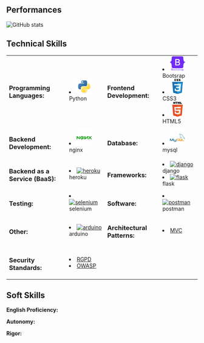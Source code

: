 ## Performances

![GitHub stats](https://github-readme-stats.vercel.app/api?username=anuraghazra&show_icons=true&theme=radical)

## Technical Skills

<table>
  <tr>
    <td><h3>Programming Languages:</h3></td>
    <td>
      <li>
      <a href="https://www.python.org" target="_blank" rel="noreferrer">
        <img src="https://raw.githubusercontent.com/devicons/devicon/master/icons/python/python-original.svg" alt="python" width="40" height="40"/>
      </a>Python
        </li>
    </td>
    <td><h3>Frontend Development:</h3></td>
    <td>
      <li>
      <a href="https://getbootstrap.com" target="_blank" rel="noreferrer">
        <img src="https://raw.githubusercontent.com/devicons/devicon/master/icons/bootstrap/bootstrap-plain-wordmark.svg" alt="bootstrap" width="40" height="40"/>
      </a>Bootsrap
        </li>
      <li>
      <a href="https://www.w3schools.com/css/" target="_blank" rel="noreferrer">
        <img src="https://raw.githubusercontent.com/devicons/devicon/master/icons/css3/css3-original-wordmark.svg" alt="css3" width="40" height="40"/>
      </a>CSS3
        </li>
      <li>
      <a href="https://www.w3.org/html/" target="_blank" rel="noreferrer">
        <img src="https://raw.githubusercontent.com/devicons/devicon/master/icons/html5/html5-original-wordmark.svg" alt="html5" width="40" height="40"/>
      </a>HTML5
        </li>
    </td>
  </tr>
  <tr>
    <td><h3>Backend Development:</h3></td>
    <td>
      <li>
      <a href="https://www.nginx.com" target="_blank" rel="noreferrer">
        <img src="https://raw.githubusercontent.com/devicons/devicon/master/icons/nginx/nginx-original.svg" alt="nginx" width="40" height="40"/>
      </a> nginx
        </li>
    </td>
    <td><h3>Database:</h3></td>
    <td>
      <li>
      <a href="https://www.mysql.com" target="_blank" rel="noreferrer">
        <img src="https://raw.githubusercontent.com/devicons/devicon/master/icons/mysql/mysql-original-wordmark.svg" alt="mysql" width="40" height="40"/>
      </a> mysql
        </li>
    </td>
  </tr>
  <tr>
    <td><h3>Backend as a Service (BaaS):</h3></td>
    <td>
      <li>
      <a href="https://heroku.com" target="_blank" rel="noreferrer">
        <img src="https://www.vectorlogo.zone/logos/heroku/heroku-icon.svg" alt="heroku" width="40" height="40"/>
      </a> heroku</li>
    </td>
    <td><h3>Frameworks:</h3></td>
    <td>
      <li>
      <a href="https://www.djangoproject.com/" target="_blank" rel="noreferrer">
        <img src="https://cdn.worldvectorlogo.com/logos/django.svg" alt="django" width="40" height="40"/>
      </a> django   
      </li>
        <li>
      <a href="https://flask.palletsprojects.com/" target="_blank" rel="noreferrer">
        <img src="https://www.vectorlogo.zone/logos/pocoo_flask/pocoo_flask-icon.svg" alt="flask" width="40" height="40"/>
      </a> flask </li>
    </td>
  </tr>
  <tr>
    <td><h3>Testing:</h3></td>
    <td><li>
      <a href="https://www.selenium.dev" target="_blank" rel="noreferrer">
        <img src="https://raw.githubusercontent.com/detain/svg-logos/780f25886640cef088af994181646db2f6b1a3f8/svg/selenium-logo.svg" alt="selenium" width="40" height="40"/>
      </a> selenium</li>
    </td>
    <td><h3>Software:</h3></td>
    <td><li>
      <a href="https://postman.com" target="_blank" rel="noreferrer">
        <img src="https://www.vectorlogo.zone/logos/getpostman/getpostman-icon.svg" alt="postman" width="40" height="40"/>
      </a> postman</li>
    </td>
  </tr>
  <tr>
    <td><h3>Other:</h3></td>
    <td><li>
      <a href="https://www.arduino.cc/" target="_blank" rel="noreferrer">
        <img src="https://cdn.worldvectorlogo.com/logos/arduino-1.svg" alt="arduino" width="40" height="40"/>
      </a> arduino</li>
    </td>
    <td><h3>Architectural Patterns:</h3></td>
    <td><li>
      <a href="https://en.wikipedia.org/wiki/Model%E2%80%93view%E2%80%93controller" target="_blank" rel="noreferrer">MVC
      </a></li>
    </td>
  </tr>
  <tr>
      <td><h3>Security Standards:</h3></td>
    <td><li>
      <a href="https://en.wikipedia.org/wiki/Personal_data" target="_blank" rel="noreferrer">
      RGPD
      </a></li>
      <li>
      <a href="https://en.wikipedia.org/wiki/OWASP" target="_blank" rel="noreferrer">
      OWASP
      </a></li
  </tr>
</table>

## Soft Skills

<p><strong>English Proficiency:</strong> <img src="https://geps.dev/progress/60" alt="" /></p>
<p><strong>Autonomy:</strong> <img src="https://geps.dev/progress/90" alt="" /></p>
<p><strong>Rigor:</strong> <img src="https://geps.dev/progress/90" alt="" /></p>
